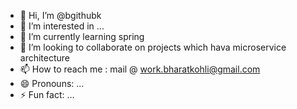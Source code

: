 - 👋 Hi, I’m @bgithubk
- 👀 I’m interested in ...
- 🌱 I’m currently learning spring
- 💞️ I’m looking to collaborate on projects which hava microservice architecture
- 📫 How to reach me : mail @ work.bharatkohli@gmail.com
- 😄 Pronouns: ...
- ⚡ Fun fact: ...

<!---
bgithubk/bgithubk is a ✨ special ✨ repository because its `README.md` (this file) appears on your GitHub profile.
You can click the Preview link to take a look at your changes.
--->
